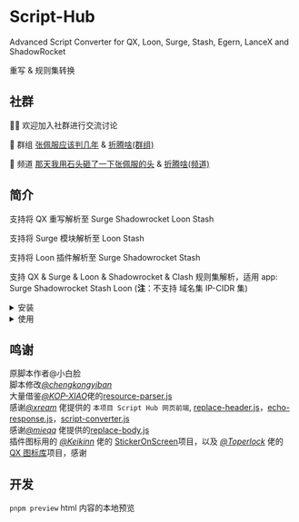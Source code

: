 # Script-Hub

Advanced Script Converter for QX, Loon, Surge, Stash, Egern, LanceX and ShadowRocket

重写 & 规则集转换

## 社群

👏🏻 欢迎加入社群进行交流讨论

👥 群组 [张佩服应该判几年](https://t.me/zhangpeifu) & [折腾啥(群组)](https://t.me/zhetengsha_group)

📢 频道 [那天我用石头砸了一下张佩服的头](https://t.me/h5683577) & [折腾啥(频道)](https://t.me/zhetengsha)

## 简介

支持将 QX 重写解析至 Surge Shadowrocket Loon Stash

支持将 Surge 模块解析至 Loon Stash

支持将 Loon 插件解析至 Surge Shadowrocket Stash

支持 QX & Surge & Loon & Shadowrocket & Clash 规则集解析，适用 app: Surge Shadowrocket Stash Loon (**注**：不支持 域名集 IP-CIDR 集)

<details>
<summary>安装</summary>

# Surge Egern LanceX 模块

[]()

# Shadowrocket 模块

[]()

# Stash 覆写

[]()

# Loon 插件

[]()

</details>

<details>
<summary>使用</summary>

# 打开网页

> 如果你已经完成了信任证书 开启 MitM 等常规操作

应该可以正常访问 [https://script.hub](https://script.hub)

> 如果你实在搞不定什么是信任证书 开启 MitM

访问 [http://script.hub](http://script.hub) 也可以, 不保证功能完整性

# 关于需要开启 binary-mode 的脚本说明:

因为 qx 重写中对此类脚本没有特殊标记，仅能靠脚本名判断，如 Maasea 佬的 YouTube 去广告脚本没有以 proto.js 结尾，故转换后不会正确识别并开启  
 surge 模块及 loon 插件里的此类脚本可以正确识别并开启

</details>

## 鸣谢

原脚本作者@小白脸  
脚本修改[_@chengkongyiban_](https://github.com/chengkongyiban)  
大量借鉴[_@KOP-XIAO_](https://github.com/KOP-XIAO)佬的[resource-parser.js](https://github.com/KOP-XIAO/QuantumultX/raw/master/Scripts/resource-parser.js)  
感谢[_@xream_](https://github.com/xream) 佬提供的 `本项目 Script Hub 网页前端`, [replace-header.js](https://github.com/xream/scripts/raw/main/surge/modules/replace-header/index.js)，[echo-response.js](https://github.com/xream/scripts/raw/main/surge/modules/echo-response/index.js)，[script-converter.js](https://raw.githubusercontent.com/xream/scripts/main/surge/modules/script-converter/script-converter.js)  
感谢[_@mieqq_](https://github.com/mieqq) 佬提供的[replace-body.js](https://github.com/mieqq/mieqq/raw/master/replace-body.js)  
插件图标用的 [_@Keikinn_](https://github.com/Keikinn) 佬的 [StickerOnScreen](https://github.com/KeiKinn/StickerOnScreen)项目，以及 [_@Toperlock_](https://github.com/Toperlock) 佬的 [QX 图标库](https://github.com/Toperlock/Quantumult/tree/main/icon)项目，感谢

## 开发

`pnpm preview` html 内容的本地预览
